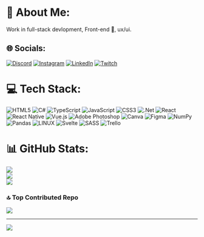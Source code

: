 # 🤩 About Me:
Work in full-stack devlopment, Front-end 💪, ux/ui.


## 🌐 Socials:
[![Discord](https://img.shields.io/badge/Discord-%237289DA.svg?logo=discord&logoColor=white)](https://discord.gg/Chock#4797) [![Instagram](https://img.shields.io/badge/Instagram-%23E4405F.svg?logo=Instagram&logoColor=white)](https://instagram.com/ar.ley_cb) [![LinkedIn](https://img.shields.io/badge/LinkedIn-%230077B5.svg?logo=linkedin&logoColor=white)](https://linkedin.com/in/https://www.linkedin.com/in/arley-do-nascimento-vinagre-3102201b4/) [![Twitch](https://img.shields.io/badge/Twitch-%239146FF.svg?logo=Twitch&logoColor=white)](https://twitch.tv/choquitobolado) 

# 💻 Tech Stack:
![HTML5](https://img.shields.io/badge/html5-%23E34F26.svg?style=for-the-badge&logo=html5&logoColor=white) ![C#](https://img.shields.io/badge/c%23-%23239120.svg?style=for-the-badge&logo=c-sharp&logoColor=white) ![TypeScript](https://img.shields.io/badge/typescript-%23007ACC.svg?style=for-the-badge&logo=typescript&logoColor=white) ![JavaScript](https://img.shields.io/badge/javascript-%23323330.svg?style=for-the-badge&logo=javascript&logoColor=%23F7DF1E) ![CSS3](https://img.shields.io/badge/css3-%231572B6.svg?style=for-the-badge&logo=css3&logoColor=white) ![.Net](https://img.shields.io/badge/.NET-5C2D91?style=for-the-badge&logo=.net&logoColor=white) ![React](https://img.shields.io/badge/react-%2320232a.svg?style=for-the-badge&logo=react&logoColor=%2361DAFB) ![React Native](https://img.shields.io/badge/react_native-%2320232a.svg?style=for-the-badge&logo=react&logoColor=%2361DAFB) ![Vue.js](https://img.shields.io/badge/vuejs-%2335495e.svg?style=for-the-badge&logo=vuedotjs&logoColor=%234FC08D) ![Adobe Photoshop](https://img.shields.io/badge/adobephotoshop-%2331A8FF.svg?style=for-the-badge&logo=adobephotoshop&logoColor=white) ![Canva](https://img.shields.io/badge/Canva-%2300C4CC.svg?style=for-the-badge&logo=Canva&logoColor=white) 	![Figma](https://img.shields.io/badge/figma-%23F24E1E.svg?style=for-the-badge&logo=figma&logoColor=white) ![NumPy](https://img.shields.io/badge/numpy-%23013243.svg?style=for-the-badge&logo=numpy&logoColor=white) ![Pandas](https://img.shields.io/badge/pandas-%23150458.svg?style=for-the-badge&logo=pandas&logoColor=white) ![LINUX](https://img.shields.io/badge/Linux-FCC624?style=for-the-badge&logo=linux&logoColor=black) ![Svelte](https://img.shields.io/badge/svelte-%23f1413d.svg?style=for-the-badge&logo=svelte&logoColor=white) ![SASS](https://img.shields.io/badge/SASS-hotpink.svg?style=for-the-badge&logo=SASS&logoColor=white) ![Trello](https://img.shields.io/badge/Trello-%23026AA7.svg?style=for-the-badge&logo=Trello&logoColor=white)
# 📊 GitHub Stats:
![](https://github-readme-stats.vercel.app/api?username=arley-chock&theme=maroongold&hide_border=false&include_all_commits=false&count_private=false)<br/>
![](https://github-readme-streak-stats.herokuapp.com/?user=arley-chock&theme=maroongold&hide_border=false)<br/>
![](https://github-readme-stats.vercel.app/api/top-langs/?username=arley-chock&theme=maroongold&hide_border=false&include_all_commits=false&count_private=false&layout=compact)

### 🔝 Top Contributed Repo
![](https://github-contributor-stats.vercel.app/api?username=arley-chock&limit=5&theme=dark&combine_all_yearly_contributions=true)

---
[![](https://visitcount.itsvg.in/api?id=arley-chock&icon=5&color=0)](https://visitcount.itsvg.in)

<!-- Proudly created with GPRM ( https://gprm.itsvg.in ) -->
